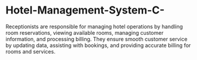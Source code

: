 # Hotel-Management-System-C-
Receptionists are responsible for managing hotel operations by handling room reservations, viewing available rooms, managing customer information, and processing billing. They ensure smooth customer service by updating data, assisting with bookings, and providing accurate billing for rooms and services.
